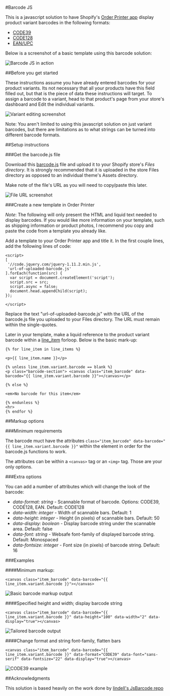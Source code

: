 #Barcode JS

This is a javascript solution to have Shopify's [Order Printer app](https://apps.shopify.com/order-printer) 
display product variant barcodes in the following formats:

* [CODE39](http://en.wikipedia.org/wiki/Code_39)
* [CODE128](http://en.wikipedia.org/wiki/Code_128)
* [EAN/UPC](http://en.wikipedia.org/wiki/International_Article_Number)

Below is a screenshot of a basic template using this barcode solution:

![Barcode JS in action](http://snapify.shopify.com/12-14-sbn1g-fftu5.png)

##Before you get started

These instructions assume you have already entered barcodes for your product variants.  Its not
necessary that all your products have this field filled out, but that is the piece of data these
instructions will target.  To assign a barcode to a variant, head to that product's page from your store's
dashboard and Edit the individual variants.

![Variant editing screenshot](http://snapify.shopify.com/11-56-8bsrm-3mpqq.png)

Note: You aren't limited to using this javascript solution on just variant barcodes, but there are limitations
as to what strings can be turned into different barcode formats.

##Setup instructions

###Get the barcode.js file

Download this [barcode.js](#) file and upload it to your Shopify store's *Files directory*.  It is strongly recommended that 
it is uploaded in the store Files directory as opposed to an individual theme's Assets directory.

Make note of the file's URL as you will need to copy/paste this later.

![File URL screenshot](http://snapify.shopify.com/11-37-um2o2-g46yz.png)

###Create a new template in Order Printer

*Note*: The following will only present the HTML and liquid text needed to display barcodes.  If you would like more information
on your template, such as shipping information or product photos, I recommend you copy and paste the code from a template
you already like.

Add a template to your Order Printer app and title it.  In the first couple lines, add the following lines of code:

```
<script>
[
 '//code.jquery.com/jquery-1.11.2.min.js',
 'url-of-uploaded-barcode.js'
].forEach(function(src) {
  var script = document.createElement('script');
  script.src = src;
  script.async = false;
  document.head.appendChild(script);
});

</script>
```

Replace the text "url-of-uploaded-barcode.js" with the URL of the barcode.js file you uploaded to your Files directory.  The
URL must remain within the single-quotes.

Later in your template, make a liquid reference to the product variant barcode within a [line_item](http://docs.shopify.com/themes/liquid-documentation/objects/line_item) forloop.  Below is the basic mark-up:

```
{% for line_item in line_items %}

<p>{{ line_item.name }}</p>

{% unless line_item.variant.barcode == blank %}
<p class="barcode-section"> <canvas class="item_barcode" data-barcode="{{ line_item.variant.barcode }}"></canvas></p>

{% else %}

<em>No barcode for this item</em>

{% endunless %}
<hr>
{% endfor %}
```

##Markup options

###Minimum requirements

The barcode muct have the attributes `class="item_barcode" data-barcode="{{ line_item.variant.barcode }}"` within the element in order for 
the barcode.js functions to work.

The attributes can be within a `<canvas>` tag or an `<img>` tag.  Those are your only options.

###Extra options

You can add a number of attributes which will change the look of the barcode:

* *data-format: string* - Scannable format of barcode. Options: CODE39, CODE128, EAN. Default: CODE128
* *data-width: integer* - Width of scannable bars. Default: 1
* *data-height: integer* - Height (in pixels) of scannable bars. Default: 50
* *data-display: boolean* - Display barcode string under the scannable area. Default: false
* *data-font: string* - Websafe font-family of displayed barcode string. Default: Monospaced
* *data-fontsize: integer* - Font size (in pixels) of barcode string. Default: 16

###Examples

####Minimum markup:

```
<canvas class="item_barcode" data-barcode="{{ line_item.variant.barcode }}"></canvas>
```
![Basic barcode markup output](http://snapify.shopify.com/12-23-a4oma-bm307.png)

####Specified height and width; display barcode string
```
<canvas class="item_barcode" data-barcode="{{ line_item.variant.barcode }}" data-height="100" data-width="2" data-display="true"></canvas>
```
![Tailored barcode output](http://snapify.shopify.com/12-22-h43f9-9d64p.png)

####Change format and string font-family, flatten bars
```
<canvas class="item_barcode" data-barcode="{{ line_item.variant.barcode }}" data-format="CODE39" data-font="sans-serif" data-fontsize="22" data-display="true"></canvas>
```
![CODE39 example](http://snapify.shopify.com/12-28-hyi5x-0tkqq.png)


##Acknowledgments

This solution is based heavily on the work done by [lindell's JsBarcode repo](https://github.com/lindell/JsBarcode)


